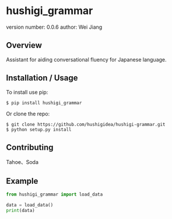 hushigi_grammar
===============================

version number: 0.0.6
author: Wei Jiang

Overview
--------

Assistant for aiding conversational fluency for Japanese language.

Installation / Usage
--------------------

To install use pip:

    $ pip install hushigi_grammar


Or clone the repo:

    $ git clone https://github.com/hushigidea/hushigi-grammar.git
    $ python setup.py install
    
Contributing
------------

Tahoe、Soda

Example
-------

```python
from hushigi_grammar import load_data

data = load_data()
print(data)
```